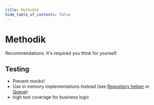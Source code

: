 ```yaml
---
title: Methodik
hide_table_of_contents: false
---
```


# Methodik
Recommendations. It's required you think for yourself.

## Testing
* Prevent mocks!
* Use in memory implementations instead (see [Repository helper](/docs/basics/testing#unit-testing) or [Queue](/docs/basics/jobs#testing))
* high test coverage for business logic

